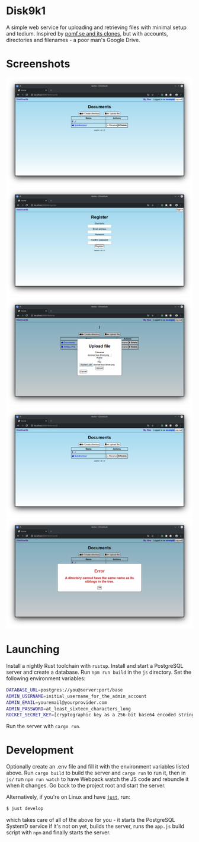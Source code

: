 # Disk9k1

A simple web service for uploading and retrieving files with minimal setup and tedium. Inspired by [pomf.se and its clones](https://github.com/tsudoko/long-live-pomf/blob/master/long-live-pomf.md), but with accounts, directories and filenames - a poor man's Google Drive.

# Screenshots
![Landing page](screenshots/directory.png)
![Registration](screenshots/registration_form.png)
![Uploading](screenshots/upload.png)
![Directory view](screenshots/directory.png)
![Error handling](screenshots/error.png)

# Launching
Install a nightly Rust toolchain with `rustup`.
Install and start a PostgreSQL server and create a database.
Run `npm run build` in the `js` directory.
Set the following environment variables:
```bash
DATABASE_URL=postgres://you@server:port/base
ADMIN_USERNAME=initial_username_for_the_admin_account
ADMIN_EMAIL=youremail@yourprovider.com
ADMIN_PASSWORD=at_least_sixteen_characters_long
ROCKET_SECRET_KEY=[cryptographic key as a 256-bit base64 encoded string]
```
Run the server with `cargo run`.
# Development
Optionally create an .env file and fill it with the environment variables listed above.
Run `cargo build` to build the server and `cargo run` to run it, then in `js/` run `npm run watch` to have Webpack watch the JS code and rebundle it when it changes.
Go back to the project root and start the server.

Alternatively, if you're on Linux and have [`just`](https://github.com/casey/just), run:
```bash
$ just develop
```
which takes care of all of the above for you - it starts the PostgreSQL SystemD service if it's not on yet, builds the server, runs the `app.js` build script with `npm` and finally starts the server.